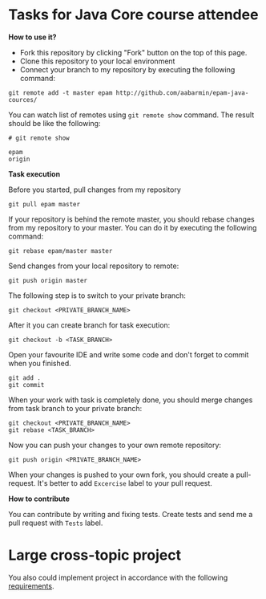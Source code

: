 Tasks for Java Core course attendee
=

**How to use it?**

- Fork this repository by clicking "Fork" button on the top of this page.
- Clone this repository to your local environment
- Connect your branch to my repository by executing the following command:
 
```
git remote add -t master epam http://github.com/aabarmin/epam-java-cources/
```

You can watch list of remotes using `git remote show` command. The result should be like the following:

```
# git remote show

epam
origin
```

**Task execution**

Before you started, pull changes from my repository

```
git pull epam master
```

If your repository is behind the remote master, you should rebase changes from my repository to your master. 
You can do it by executing the following command:

```
git rebase epam/master master
```

Send changes from your local repository to remote:

```
git push origin master
```

The following step is to switch to your private branch:

```
git checkout <PRIVATE_BRANCH_NAME>
```

After it you can create branch for task execution:

```
git checkout -b <TASK_BRANCH>
```

Open your favourite IDE and write some code and don't forget to commit when you finished.

```
git add .
git commit
```

When your work with task is completely done, you should merge changes from task branch to your private branch:

```
git checkout <PRIVATE_BRANCH_NAME>
git rebase <TASK_BRANCH>
```

Now you can push your changes to your own remote repository:
 
```
git push origin <PRIVATE_BRANCH_NAME>
```

When your changes is pushed to your own fork, you should create a pull-request. It's better to add `Excercise` label
to your pull request.

**How to contribute**

You can contribute by writing and fixing tests. Create tests and send me a pull request with `Tests` label. 

Large cross-topic project
=

You also could implement project in accordance with the following [requirements](https://docs.google.com/document/d/1JLeqArnQ5cfkPF1jbj4Wd-mqrTnj-0OVE8v9bJ0u15s/edit?usp=sharing).